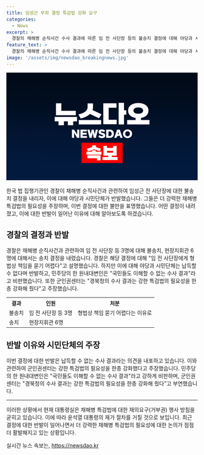 ```yaml
---
title: 임성근 무죄 결정 특검법 강화 요구
categories:
  - News
excerpt: >
  경찰의 채해병 순직사건 수사 결과에 따른 임 전 사단장 등의 불송치 결정에 대해 야당과 시민단체가 반발하고 있다. 민주당은 과거 사고 관련 판결을 비추어 볼 때 납득할 수 없는 결과라며 비판했고, 군인권센터는 강한 특검법의 필요성을 한층 강화했다고 주장했다. 또한 대통령실은 채해병특검법에 대한 거부권 준비 중이며, 재의 요구를 통해 대통령의 재가 절차를 거칠 것으로 전망되고 있다. (150자)
feature_text: >
  경찰의 채해병 순직사건 수사 결과에 따른 임 전 사단장 등의 불송치 결정에 대해 야당과 시민단체가 반발하고 있다. 민주당은 과거 사고 관련 판결을 비추어 볼 때 납득할 수 없는 결과라며 비판했고, 군인권센터는 강한 특검법의 필요성을 한층 강화했다고 주장했다. 또한 대통령실은 채해병특검법에 대한 거부권 준비 중이며, 재의 요구를 통해 대통령의 재가 절차를 거칠 것으로 전망되고 있다. (150자)
image: '/assets/img/newsdao_breakingnews.jpg'
---
```


<p><img src="/assets/img/newsdao_breakingnews.jpg" alt="ontimetimes 속보" /></p>

<p>한국 법 집행기관인 경찰이 채해병 순직사건과 관련하여 임성근 전 사단장에 대한 불송치 결정을 내리자, 이에 대해 야당과 시민단체가 반발했습니다. 그들은 더 강력한 채해병 특검법의 필요성을 주장하며, 이번 결정에 대한 불만을 표명했습니다. 어떤 결정이 내려졌고, 이에 대한 반발이 일어난 이유에 대해 알아보도록 하겠습니다.</p>

<h2 data-ke-size="size26">경찰의 결정과 반발</h2>

<p data-ke-size="size16">경찰은 채해병 순직사건과 관련하여 임 전 사단장 등 3명에 대해 불송치, 현장지휘관 6명에 대해서는 송치 결정을 내렸습니다. 경찰은 해당 결정에 대해 "임 전 사단장에게 형법상 책임을 묻기 어렵다"고 설명했습니다. 하지만 이에 대해 야당과 시민단체는 납득할 수 없다며 반발하고, 민주당의 한 원내대변인은 "국민들도 이해할 수 없는 수사 결과"라고 비판했습니다. 또한 군인권센터는 "경북청의 수사 결과는 강한 특검법의 필요성을 한층 강화해 줬다"고 주장했습니다.</p>

<table>
    <tr>
        <th>결과</th>
        <th>인원</th>
        <th>처분</th>
    </tr>
    <tr>
        <td>불송치</td>
        <td>임 전 사단장 등 3명</td>
        <td>형법상 책임 묻기 어렵다는 이유로</td>
    </tr>
    <tr>
        <td>송치</td>
        <td>현장지휘관 6명</td>
        <td></td>
    </tr>
</table>

<p data-ke-size="size16"></p>

<h2 data-ke-size="size26">반발 이유와 시민단체의 주장</h2>

<p data-ke-size="size16">이번 결정에 대한 반발은 납득할 수 없는 수사 결과라는 의견을 내포하고 있습니다. 이와 관련하여 군인권센터는 강한 특검법의 필요성을 한층 강화했다고 주장했습니다. 민주당의 한 원내대변인은 "국민들도 이해할 수 없는 수사 결과"라고 강하게 비판하며, 군인권센터는 "경북청의 수사 결과는 강한 특검법의 필요성을 한층 강화해 줬다"고 부연했습니다.</p>

<hr>

<p>이러한 상황에서 현재 대통령실은 채해병 특검법에 대한 재의요구(거부권) 행사 방침을 굳히고 있습니다. 이에 따라 윤석열 대통령의 재가 절차를 거칠 것으로 보입니다. 최근 결정에 대한 반발이 일어나면서 더 강력한 채해병 특검법의 필요성에 대한 논의가 점점 더 활발해지고 있는 상황입니다.</p>
실시간 뉴스 속보는, <a href="https://newsdao.kr" rel="dofollow">https://newsdao.kr</a>


